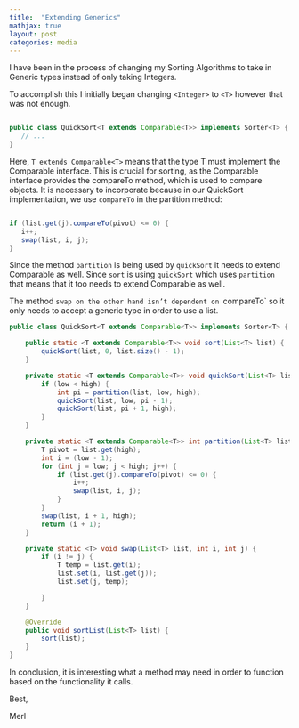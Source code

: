 ```yaml
---
title:  "Extending Generics"
mathjax: true
layout: post
categories: media
---
```


I have been in the process of changing my Sorting Algorithms to take in Generic types instead of only taking Integers.

To accomplish this I initially began changing `<Integer>` to `<T>` however that was not enough.


```java

public class QuickSort<T extends Comparable<T>> implements Sorter<T> {
   // ...
}
```
Here, `T extends Comparable<T>` means that the type T must implement the Comparable interface. This is crucial for sorting, as the Comparable interface provides the compareTo method, which is used to compare objects.
It is necessary to incorporate because in our QuickSort implementation, we use `compareTo` in the partition method:

```java

if (list.get(j).compareTo(pivot) <= 0) {
   i++;
   swap(list, i, j);
}
```
Since the method `partition` is being used by `quickSort` it needs to extend Comparable as well. Since `sort` is using `quickSort` which uses `partition` that means that it too needs to extend Comparable as well.

The method `swap on the other hand isn’t dependent on `compareTo` so it only needs to accept a generic type in order to use a list.

```java
public class QuickSort<T extends Comparable<T>> implements Sorter<T> {

    public static <T extends Comparable<T>> void sort(List<T> list) {
        quickSort(list, 0, list.size() - 1);
    }

    private static <T extends Comparable<T>> void quickSort(List<T> list, int low, int high) {
        if (low < high) {
            int pi = partition(list, low, high);
            quickSort(list, low, pi - 1);
            quickSort(list, pi + 1, high);
        }
    }

    private static <T extends Comparable<T>> int partition(List<T> list, int low, int high) {
        T pivot = list.get(high);
        int i = (low - 1);
        for (int j = low; j < high; j++) {
            if (list.get(j).compareTo(pivot) <= 0) {
                i++;
                swap(list, i, j);
            }
        }
        swap(list, i + 1, high);
        return (i + 1);
    }

    private static <T> void swap(List<T> list, int i, int j) {
        if (i != j) {
            T temp = list.get(i);
            list.set(i, list.get(j));
            list.set(j, temp);

        }
    }

    @Override
    public void sortList(List<T> list) {
        sort(list);
    }
}
```
In conclusion, it is interesting what a method may need in order to function based on the functionality it calls.

Best,

Merl
